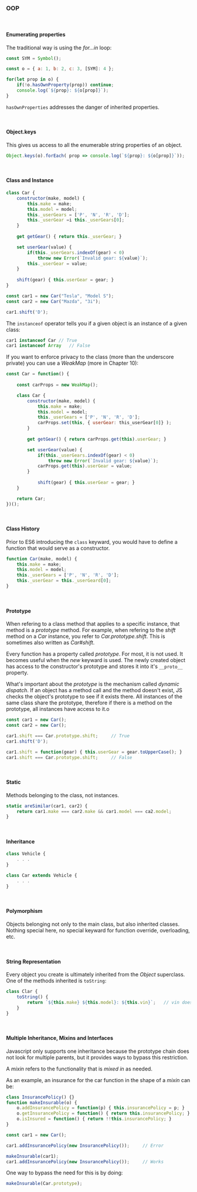 

### OOP

&nbsp;


#### Enumerating properties

The traditional way is using the _for...in_ loop:

```js
const SYM = Symbol();

const o = { a: 1, b: 2, c: 3, [SYM]: 4 };

for(let prop in o) {
	if(!o.hasOwnProperty(prop)) continue;
	console.log(`${prop}: ${o[prop]}`);
}
```

`hasOwnProperties` addresses the danger of inherited properties. 

&nbsp;


#### Object.keys

This gives us access to all the enumerable string properties of an object.        

```js
Object.keys(o).forEach( prop => console.log(`${prop}: ${o[prop]}`));
```

&nbsp;


#### Class and Instance

```js
class Car {
	constructor(make, model) {
		this.make = make;
		this.model = model;
		this._userGears = ['P', 'N', 'R', 'D'];
		this._userGear =i this._userGears[0];
	}
	
	get getGear() { return this._userGear; }	

	set userGear(value) {
		if(this._userGears.indexOf(gear) < 0)
			throw new Error(`Invalid gear: ${value}`);
		this._userGear = value;
	}
	
	shift(gear) { this.userGear = gear; }
}
```
```js
const car1 = new Car("Tesla", "Model S");
const car2 = new Car("Mazda", "3i");

car1.shift('D');
```

The `instanceof` operator tells you if a given object is an instance of a given class:

```js
car1 instanceof Car	// True
car1 instanceof Array	// False
```


If you want to enforce privacy to the class (more than the underscore private) you can use a _WeakMap_ (more in Chapter 10):

```js
const Car = function() {
	
	const carProps = new WeakMap();

	class Car {
		constructor(make, model) {
			this.make = make;
			this.model = model;
			this._userGears = ['P', 'N', 'R', 'D'];
			carProps.set(this, { userGear: this_userGear[0]} );
		}
			
		get getGear() { return carProps.get(this).userGear; }	

		set userGear(value) {
			if(this._userGears.indexOf(gear) < 0)
				throw new Error(`Invalid gear: ${value}`);
			carProps.get(this).userGear = value;	
		}
			
			shift(gear) { this.userGear = gear; }
	}

	return Car;
})();
```
&nbsp;


#### Class History

Prior to ES6 introducing the `class` keyward, you would have to define a function that would serve as a constructor.

```js
function Car(make, model) {
	this.make = make;
	this.model = model;
	this._userGears = ['P', 'N', 'R', 'D'];
	this._userGear = this._userGeard[0];
}
```
&nbsp;


#### Prototype


When refering to a class method that applies to a specific instance, that method is a _prototype_ method. For example, when refering to the _shift_ method on a _Car_ instance, you refer to _Car.prototype.shift_. This is sometimes also written as _Car#shift_.

Every function has a property called _prototype_. For most, it is not used. It becomes useful when the _new_ keyward is used. The newly created object has access to the constructor's prototype and stores it into it's `__proto__` property. 

What's important about the _prototype_  is the mechanism called _dynamic dispatch_. If an object has a method call and the method doesn't exist, JS checks the object's prototype to see if it exists there. All instances of the same class share the prototype, therefore if there is a method on the prototype, all instances have access to it.o

```js
const car1 = new Car();
const car2 = new Car();

car1.shift === Car.prototype.shift;		// True
car1.shift('D');

car1.shift = function(gear) { this.userGear = gear.toUpperCase(); }
car1.shift === Car.prototype.shift;		// False
```
&nbsp;


#### Static 

Methods belonging to the class, not instances. 

```js
static areSimilar(car1, car2) {
	return car1.make === car2.make && car1.model === ca2.model;
}
```
&nbsp;


#### Inheritance

```js
class Vehicle {
	. . .
}

class Car extends Vehicle {
	. . .
}
```
&nbsp;


#### Polymorphism

Objects belonging not only to the main class, but also inherited classes. 
Nothing special here, no special keyward for function override, overloading, etc.


&nbsp;


#### String Representation

Every object you create is ultimately inherited from the _Object_ superclass. One of the methods inherited is `toString`:

```js
class Clar {
	toString() {
		return `${this.make} ${this.model}: ${this.vin}`;	// vin does not matter, just a property
	}
}
```

&nbsp;


#### Multiple Inheritance, Mixins and Interfaces


Javascript only supports one inheritance because the prototype chain does not look for multiple parents, but it provides ways to bypass this restriction. 

A _mixin_ refers to the functionality that is _mixed in_ as needed. 

As an example, an insurance for the car function in the shape of a _mixin_ can be:


```js
class InsurancePolicy() {}
function makeInsurable(o) {
	o.addInsurancePolicy = function(p) { this.insurancePolicy = p; } 
	o.getInsurancePolicy = function() { return this.insurancePolicy; }
	o.isInsured = function() { return !!this.insurancePolicy; }   
}
```
```js
const car1 = new Car();

car1.addInsurancePolicy(new InsurancePolicy());		// Error

makeInsurable(car1);
car1.addInsurancePolicy(new InsurancePolicy());		// Works
```

One way to bypass the need for this is by doing:

```js
makeInsurable(Car.prototype);
```





